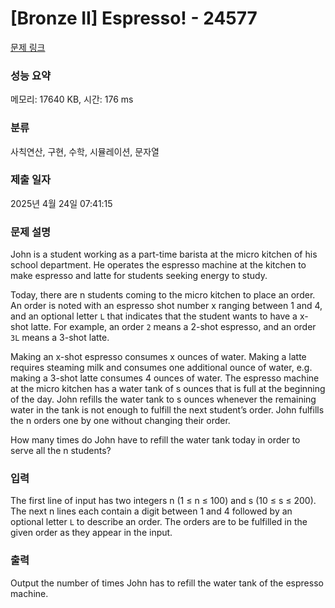 # [Bronze II] Espresso! - 24577 

[문제 링크](https://www.acmicpc.net/problem/24577) 

### 성능 요약

메모리: 17640 KB, 시간: 176 ms

### 분류

사칙연산, 구현, 수학, 시뮬레이션, 문자열

### 제출 일자

2025년 4월 24일 07:41:15

### 문제 설명

<p>John is a student working as a part-time barista at the micro kitchen of his school department. He operates the espresso machine at the kitchen to make espresso and latte for students seeking energy to study.</p>

<p>Today, there are n students coming to the micro kitchen to place an order. An order is noted with an espresso shot number x ranging between 1 and 4, and an optional letter <code>L</code> that indicates that the student wants to have a x-shot latte. For example, an order <code>2</code> means a 2-shot espresso, and an order <code>3L</code> means a 3-shot latte.</p>

<p>Making an x-shot espresso consumes x ounces of water. Making a latte requires steaming milk and consumes one additional ounce of water, e.g. making a 3-shot latte consumes 4 ounces of water. The espresso machine at the micro kitchen has a water tank of s ounces that is full at the beginning of the day. John refills the water tank to s ounces whenever the remaining water in the tank is not enough to fulfill the next student’s order. John fulfills the n orders one by one without changing their order.</p>

<p>How many times do John have to refill the water tank today in order to serve all the n students?</p>

### 입력 

 <p>The first line of input has two integers n (1 ≤ n ≤ 100) and s (10 ≤ s ≤ 200). The next n lines each contain a digit between 1 and 4 followed by an optional letter <code>L</code> to describe an order. The orders are to be fulfilled in the given order as they appear in the input.</p>

### 출력 

 <p>Output the number of times John has to refill the water tank of the espresso machine.</p>

